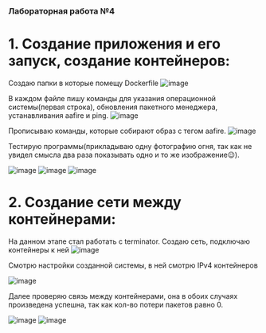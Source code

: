 ### Лабораторная работа №4
#  1. Создание приложения и его запуск, создание контейнеров:
Создаю папки в которые помещу Dockerfile
![image](https://github.com/user-attachments/assets/2f9224e3-3102-4671-8c6a-52fd76515b5c)

В каждом файле пишу команды для указания операционной системы(первая строка), обновления пакетного менеджера, устанавливания aafire и ping.
![image](https://github.com/user-attachments/assets/8f4297e3-271b-4c87-bddb-044846aff750)

Прописываю команды, которые собирают образ с тегом aafire.
![image](https://github.com/user-attachments/assets/f11a80e9-e960-4c03-98df-fe0b5d1bc689)

Тестирую программы(прикладываю одну фотографию огня, так как не увидел смысла два раза показывать одно и то же изображение😉).


![image](https://github.com/user-attachments/assets/538513dc-8062-419c-8e4b-d3b7c12afd16)
![image](https://github.com/user-attachments/assets/342abd15-0b58-4faa-9ef3-879a20fe8a41)
![image](https://github.com/user-attachments/assets/aa2182d8-7bff-4bc5-88b4-34444968490c)


#  2. Создание сети между контейнерами:
На данном этапе стал работать с terminator.
Создаю сеть, подключаю контейнеры к ней
![image](https://github.com/user-attachments/assets/683622ca-6563-411e-a029-05370ebd14cb)


Смотрю настройки созданной системы, в ней смотрю IPv4 контейнеров

![image](https://github.com/user-attachments/assets/d1ec8f43-3538-4028-a932-a76ecd5d57da)

Далее проверяю связь между контейнерами, она в обоих случаях произведена успешна, так как кол-во потери пакетов равно 0.

![image](https://github.com/user-attachments/assets/e557aeb0-8254-4983-9bd1-87aa59b12c03)
![image](https://github.com/user-attachments/assets/f51017c1-6607-4615-bd4c-c0cf3fa7fb3f)







